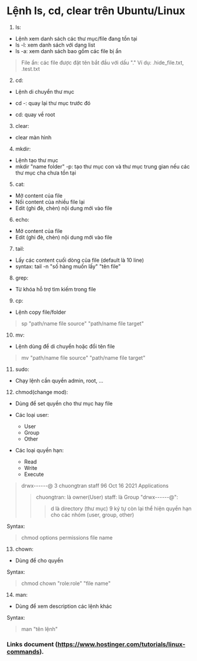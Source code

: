 # Lệnh ls, cd, clear trên Ubuntu/Linux 

1. ls:
- Lệnh xem danh sách các thư mục/file đang tồn tại
- ls -l: xem danh sách với dạng list 
- ls -a: xem danh sách bao gồm các file bị ẩn
	
> File ẩn: các file được đặt tên bắt đầu với dấu "."
> Ví dụ: .hide_file.txt, .test.txt

2. cd: 
- Lệnh di chuyển thư mục

- cd -: quay lại thư mục trước 
đó
- cd: quay về root

3. clear: 
- clear màn hình

4. mkdir: 
- Lệnh tạo thư mục
- mkdir "name folder" -p: tạo thư mục con và thư mục trung gian nếu các thư mục cha chưa tồn tại 

5. cat: 
- Mở content của file
- Nối content của nhiều file lại
- Edit (ghi đè, chèn) nội dung mới vào file

6. echo:
- Mở content của file
- Edit (ghi đè, chèn) nội dung mới vào file

7. tail:
- Lấy các content cuối dòng của file (default là 10 line)
- syntax: tail -n "số hàng muốn lấy" "tên file"

8. grep:
- Từ khóa hỗ trợ tìm kiếm trong file

9. cp:
- Lệnh copy file/folder 

> sp "path/name file source" "path/name file target"

10. mv:
- Lệnh dùng để di chuyển hoặc đổi tên file

> mv "path/name file source" "path/name file target" 

11. sudo:
- Chạy lệnh cần quyền admin, root, ...

12. chmod(change mod):
- Dùng để set quyền cho thư mục hay file
- Các loại user: 
    - User
    - Group
    - Other


- Các loại quyền hạn: 
    - Read
    - Write
    - Execute

 > drwx------@  3 chuongtran  staff  96 Oct 16  2021 Applications
 >> chuongtran: là owner(User) 
 >> staff: là Group
 >> "drwx------@":
 >>> d là directory (thư mục)
 >>> 9 ký tự còn lại thể hiện quyền hạn cho các nhóm (user, group, other)

 Syntax:
 >chmod options permissions file name

13. chown: 
- Dùng để cho quyền

 Syntax:
 >chmod chown "role:role"  "file name"

14. man:
- Dùng để xem description các lệnh khác

 Syntax:
 >man "tên lệnh"

### Links document (https://www.hostinger.com/tutorials/linux-commands).
